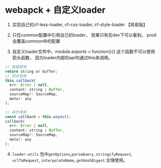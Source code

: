 # webapck + 自定义loader

1. 实现自己的cf-less-loader, cf-css-loader, cf-style-loader   【简易版】

2. 只在common配置中引用自己的loader， 效果只有在dev下可以看到。 prod会覆盖common中的配置

3. 自定义loader文件中，module.exports = function(){} 这个函数不可以使用箭头函数， 因为loader内部的api均通过this来调用。

```js
// 直接使用
return string or buffer;
// 同步使用
this.callback(
  err: Error | null,
  content: string | Buffer,
  sourceMap?: SourceMap,
  meta?: any
);

// 异步使用
const callback = this.async();
callback(
  err: Error | null,
  content: string | Buffer,
  sourceMap?: SourceMap,
  meta?: any
);
```

4. `loader-utils` 包中`getOptions`,`parseQuery`, `stringifyRequest`, `urlToRequest`, `interpolateName`, `getHashDigest` 合理使用。

